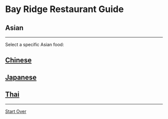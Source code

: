 # Bay Ridge Restaurant Guide
## Asian
---
Select a specific Asian food:
## [Chinese](../chinese)
## [Japanese](../japanese)
## [Thai](../thai)
---
[Start Over](../home.md)